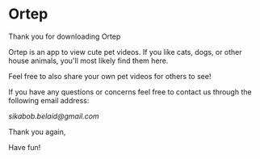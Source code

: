 # Ortep

Thank you for downloading Ortep

Ortep is an app to view cute pet videos. If you like cats, dogs, or other house animals, you'll most likely find them here.

Feel free to also share your own pet videos for others to see!

If you have any questions or concerns feel free to contact us through the following email address:

_sikabob.belaid@gmail.com_

Thank you again,

Have fun!

